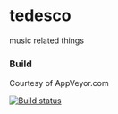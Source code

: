 # tedesco
music related things

### Build

Courtesy of AppVeyor.com

[![Build status](https://ci.appveyor.com/api/projects/status/tm16eauam13uk29o?svg=true)](https://ci.appveyor.com/project/deejaygraham/tedesco)
